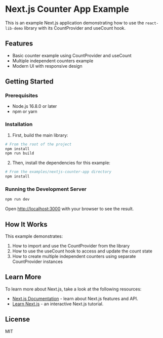 # Next.js Counter App Example

This is an example Next.js application demonstrating how to use the `react-lib-demo` library with its CountProvider and useCount hook.

## Features

- Basic counter example using CountProvider and useCount
- Multiple independent counters example
- Modern UI with responsive design

## Getting Started

### Prerequisites

- Node.js 16.8.0 or later
- npm or yarn

### Installation

1. First, build the main library:

```bash
# From the root of the project
npm install
npm run build
```

2. Then, install the dependencies for this example:

```bash
# From the examples/nextjs-counter-app directory
npm install
```

### Running the Development Server

```bash
npm run dev
```

Open [http://localhost:3000](http://localhost:3000) with your browser to see the result.

## How It Works

This example demonstrates:

1. How to import and use the CountProvider from the library
2. How to use the useCount hook to access and update the count state
3. How to create multiple independent counters using separate CountProvider instances

## Learn More

To learn more about Next.js, take a look at the following resources:

- [Next.js Documentation](https://nextjs.org/docs) - learn about Next.js features and API.
- [Learn Next.js](https://nextjs.org/learn) - an interactive Next.js tutorial.

## License

MIT 